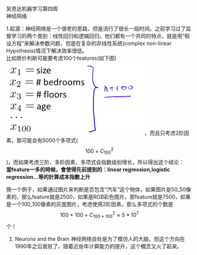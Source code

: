 吴恩达机器学习第四周  
神经网络

1.起源：神经网络是一个很老的思路，但是流行了很长一段时间。之前学习过了监督学习的两个类别：线性回归和逻辑回归，他们都有一个共同的特点，就是用“假设方程”来解决参数问题，但是在复杂的非线性系统\(complex non-linear Hypothesis\)情况下解决效率很低。  
比如房价判断可能要考虑100个features\(如下图\) ![](7.png)，而且只考虑2阶因素，那可能会有5000个多项式\($$100+C_{100}^2$$\)，而如果考虑三阶、多阶因素，多项式会指数级别增长，所以得出这个结论：  
  **當feature一多的時候，會使得先前提到的：linear regression,logistic regression...等的計算成本指數上升**

换一个例子，如果通过图片来判断是否包含“汽车”这个物体，如果图片是50_50像素的，那么feature就是2500，如果是RGB彩色图片，那feature就是7500，如果是一个100_100像素的灰度图片，考虑使用2阶因素，那么多项式的个数是 $$100*100+C_{100*100}^2 \approx 5*10^7$$个！

1. Neurons and the Brain
   神经网络自处是为了模仿人的大脑，但这个方向在1990年之后衰败了，随着近些年计算能力的提升，这个概念又火了起来。



